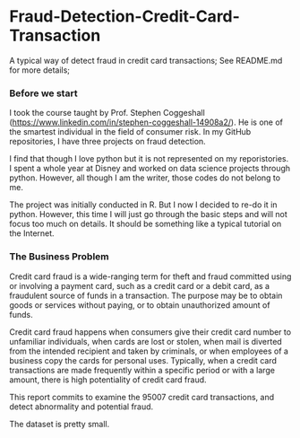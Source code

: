 # Fraud-Detection-Credit-Card-Transaction
A typical way of detect fraud in credit card transactions; See README.md for more details;


### Before we start

I took the course taught by Prof. Stephen Coggeshall (https://www.linkedin.com/in/stephen-coggeshall-14908a2/). He is one of the smartest individual in the field of consumer risk. In my GitHub repositories, I have three projects on fraud detection. 

I find that though I love python but it is not represented on my reporistories. I spent a whole year at Disney and worked on data science projects through python. However, all though I am the writer, those codes do not belong to me.  

The project was initially conducted in R. But I now I decided to re-do it in python. However, this time I will just go through the basic steps and will not focus too much on details. It should be something like a typical tutorial on the Internet. 


### The Business Problem

Credit card fraud is a wide-ranging term for theft and fraud committed using or involving a payment card, such as a credit card or a debit card, as a fraudulent source of funds in a transaction. The purpose may be to obtain goods or services without paying, or to obtain unauthorized amount of funds.

Credit card fraud happens when consumers give their credit card number to unfamiliar individuals, when cards are lost or stolen, when mail is diverted from the intended recipient and taken by criminals, or when employees of a business copy the cards for personal uses. Typically, when a credit card transactions are made frequently within a specific period or with a large amount, there is high potentiality of credit card fraud.

This report commits to examine the 95007 credit card transactions, and detect abnormality and potential fraud.

The dataset is pretty small. 












